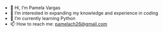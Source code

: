 - 👋 Hi, I’m Pamela Vargas
- 👀 I’m interested in expanding my knowledge and experience in coding
- 🌱 I’m currently learning Python
- 📫 How to reach me: pamelach26@gmail.com

<!---
Pamelach26/Pamelach26 is a ✨ special ✨ repository because its `README.md` (this file) appears on your GitHub profile.
You can click the Preview link to take a look at your changes.
--->

